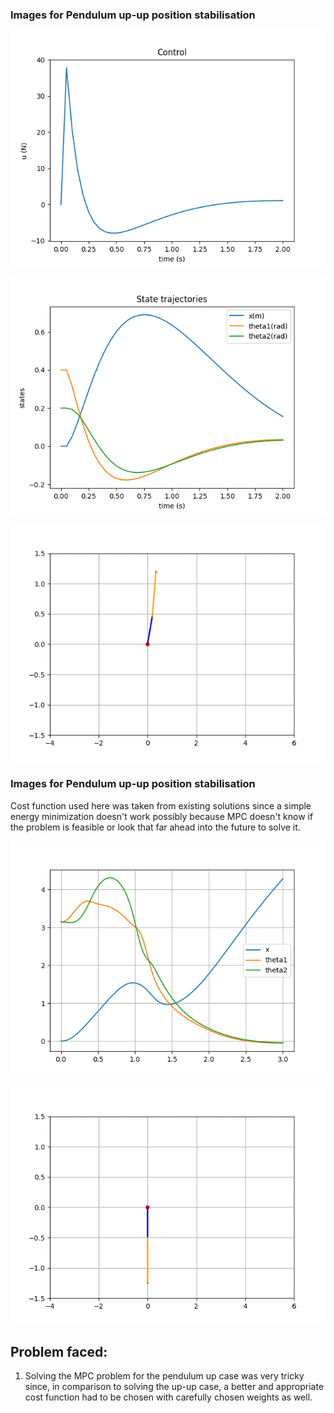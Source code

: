 ### Images for Pendulum up-up position stabilisation
![alt](https://github.com/DishankJ/Double-Inverted-Pendulum-Swingup-MPC/blob/main/media/dip_up_control_trajectory.png?raw=true)

![alt](https://github.com/DishankJ/Double-Inverted-Pendulum-Swingup-MPC/blob/main/media/dip_up_state_trajectory.png?raw=true)

![alt](https://github.com/DishankJ/Double-Inverted-Pendulum-Swingup-MPC/blob/main/media/double_inv_pendulum_up__mpc.gif?raw=true)

### Images for Pendulum up-up position stabilisation
Cost function used here was taken from existing solutions since a simple energy minimization doesn't work possibly because MPC doesn't know if the problem is feasible or look that far ahead into the future to solve it.

![alt](https://github.com/DishankJ/Double-Inverted-Pendulum-Swingup-MPC/blob/main/media/dip_down_state_trajectory.png?raw=true)

![alt](https://github.com/DishankJ/Double-Inverted-Pendulum-Swingup-MPC/blob/main/media/double_inv_pendulum_down_mpc.gif?raw=true)

## Problem faced:
1. Solving the MPC problem for the pendulum up case was very tricky since, in comparison to solving the up-up case, a better and appropriate cost function had to be chosen with carefully chosen weights as well.

